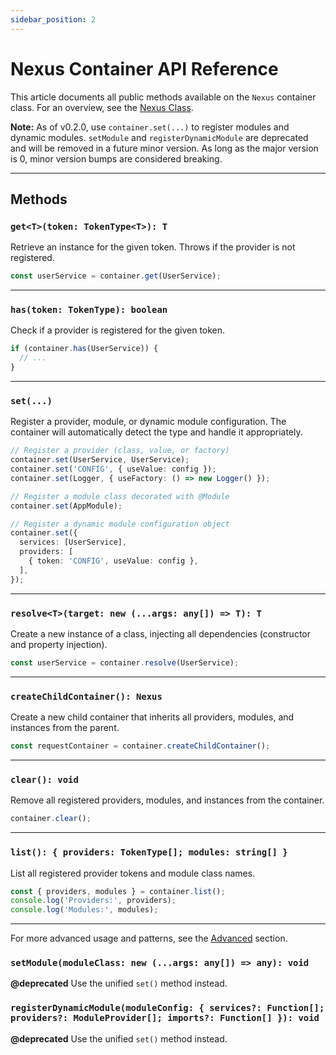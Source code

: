 ```yaml
---
sidebar_position: 2
---
```


# Nexus Container API Reference

This article documents all public methods available on the `Nexus` container class. For an overview, see the [Nexus Class](nexus-class.md).

**Note:** As of v0.2.0, use `container.set(...)` to register modules and dynamic modules. `setModule` and `registerDynamicModule` are deprecated and will be removed in a future minor version. As long as the major version is 0, minor version bumps are considered breaking.

---

## Methods

### `get<T>(token: TokenType<T>): T`
Retrieve an instance for the given token. Throws if the provider is not registered.

```typescript
const userService = container.get(UserService);
```

---

### `has(token: TokenType): boolean`
Check if a provider is registered for the given token.

```typescript
if (container.has(UserService)) {
  // ...
}
```

---

### `set(...)`
Register a provider, module, or dynamic module configuration. The container will automatically detect the type and handle it appropriately.

```typescript
// Register a provider (class, value, or factory)
container.set(UserService, UserService);
container.set('CONFIG', { useValue: config });
container.set(Logger, { useFactory: () => new Logger() });

// Register a module class decorated with @Module
container.set(AppModule);

// Register a dynamic module configuration object
container.set({
  services: [UserService],
  providers: [
    { token: 'CONFIG', useValue: config },
  ],
});
```

---

### `resolve<T>(target: new (...args: any[]) => T): T`
Create a new instance of a class, injecting all dependencies (constructor and property injection).

```typescript
const userService = container.resolve(UserService);
```

---

### `createChildContainer(): Nexus`
Create a new child container that inherits all providers, modules, and instances from the parent.

```typescript
const requestContainer = container.createChildContainer();
```

---

### `clear(): void`
Remove all registered providers, modules, and instances from the container.

```typescript
container.clear();
```

---

### `list(): { providers: TokenType[]; modules: string[] }`
List all registered provider tokens and module class names.

```typescript
const { providers, modules } = container.list();
console.log('Providers:', providers);
console.log('Modules:', modules);
```

---

For more advanced usage and patterns, see the [Advanced](../advanced.md) section. 

### `setModule(moduleClass: new (...args: any[]) => any): void`  
**@deprecated** Use the unified `set()` method instead.

### `registerDynamicModule(moduleConfig: { services?: Function[]; providers?: ModuleProvider[]; imports?: Function[] }): void`  
**@deprecated** Use the unified `set()` method instead. 